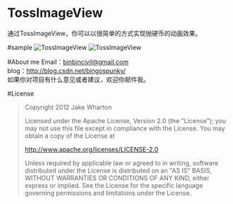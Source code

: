 # TossImageView
通过TossImageView，你可以以很简单的方式实现抛硬币的动画效果。

#sample
![TossImageView](http://img.blog.csdn.net/20160118143330194)
![TossImageView](http://img.blog.csdn.net/20160118143411143)

#About me
Email：binbincivil@gmail.com<br>
blog：http://blog.csdn.net/bingospunky/<br>
如果你对项目有什么意见或者建议，欢迎你邮件我。

#License

> Copyright 2012 Jake Wharton
> 
> Licensed under the Apache License, Version 2.0 (the "License");
> you may not use this file except in compliance with the License.
> You may obtain a copy of the License at
> 
>    http://www.apache.org/licenses/LICENSE-2.0
> 
> Unless required by applicable law or agreed to in writing, software
> distributed under the License is distributed on an "AS IS" BASIS,
> WITHOUT WARRANTIES OR CONDITIONS OF ANY KIND, either express or implied.
> See the License for the specific language governing permissions and
> limitations under the License.

